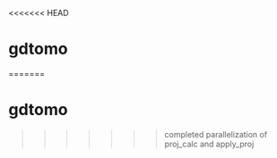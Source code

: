 <<<<<<< HEAD
# gdtomo
=======
# gdtomo
>>>>>>> completed parallelization of proj_calc and apply_proj
